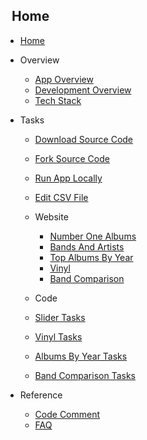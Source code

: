 <!-- _sidebar.md -->

## &nbsp; Home

* [Home](README.md)

* Overview

  * [App Overview](Concept/appOverview.md)
  * [Development Overview](Concept/devOverview.md)
  * [Tech Stack](Concept/techStack.md)
  
* Tasks 

  * [Download Source Code](Tasks/sourceCode.md)
  * [Fork Source Code](Tasks/forkCode.md)
  * [Run App Locally](Tasks/appLocal.md)
  * [Edit CSV File](Tasks/editCSV.md)
  * Website
    
    * [Number One Albums](Tasks/Website/numberOneAlbums.md)
    * [Bands And Artists](Tasks/Website/bandsAndArtists.md)
    * [Top Albums By Year](Tasks/Website/topAlbumsByYear.md)
    * [Vinyl](Tasks/Website/vinyl.md)
    * [Band Comparison](Tasks/Website/bandComparison.md)
  * Code
  * [Slider Tasks](Tasks/Code/sliderCode.md)
  * [Vinyl Tasks](Tasks/Code/vinylCode.md)
  * [Albums By Year Tasks](Tasks/Code/albumsByYearCode.md)
  * [Band Comparison Tasks](Tasks/Code/bandComparisonCode.md)
* Reference

  * [Code Comment](Reference/comments.md)
  * [FAQ](Reference/faq.md)